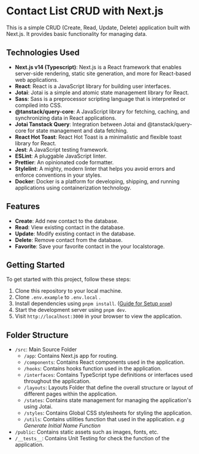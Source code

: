 # Contact List CRUD with Next.js

This is a simple CRUD (Create, Read, Update, Delete) application built with Next.js. It provides basic functionality for managing data.

## Technologies Used

-  **Next.js v14 (Typescript)**: Next.js is a React framework that enables server-side rendering, static site generation, and more for React-based web applications. 
-  **React**: React is a JavaScript library for building user interfaces. 
-  **Jotai**: Jotai is a simple and atomic state management library for React. 
-  **Sass**: Sass is a preprocessor scripting language that is interpreted or compiled into CSS.
-  **@tanstack/query-core**: A JavaScript library for fetching, caching, and synchronizing data in React applications. 
-  **Jotai Tanstack Query**: Integration between Jotai and @tanstack/query-core for state management and data fetching. 
-  **React Hot Toast**: React Hot Toast is a minimalistic and flexible toast library for React.
-  **Jest**: A JavaScript testing framework.
-  **ESLint**: A pluggable JavaScript linter.
-  **Prettier**: An opinionated code formatter.
-  **Stylelint**: A mighty, modern linter that helps you avoid errors and enforce conventions in your styles.
-   **Docker**: Docker is a platform for developing, shipping, and running applications using containerization technology.

## Features

- **Create**: Add new contact to the database.
- **Read**: View existing contact in the database.
- **Update**: Modify existing contact in the database.
- **Delete**: Remove contact from the database.
- **Favorite**: Save your favorite contact in the your localstorage.

## Getting Started

To get started with this project, follow these steps:

1. Clone this repository to your local machine.
2. Clone `.env.example` to `.env.local` .
3. Install dependencies using `pnpm install`. ([Guide for Setup `pnpm`](https://pnpm.io/installation))
4. Start the development server using `pnpm dev`.
5. Visit `http://localhost:3000` in your browser to view the application.

## Folder Structure

- `/src`: Main Source Folder 
	- `/app`: Contains Next.js app for routing.
	- `/components`: Contains React components used in the application.
	- `/hooks`: Contains hooks function used in the application.
	- `/interfaces`: Contains TypeScript type definitions or interfaces used throughout the application.
	- `/layouts`: Layouts Folder that define the overall structure or layout of different pages within the application.
	- `/states`: Contains state management for managing the application's using Jotai.
	- `/styles`: Contains Global CSS stylesheets for styling the application.
	- `/utils`: Contains utilities function that used in the application. *e.g Generate Initial Name Function*
- `/public`: Contains static assets such as images, fonts, etc.
- `/__tests__`: Contains Unit Testing for check the function of the application.
